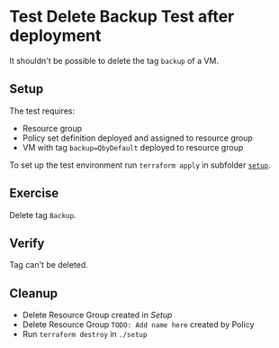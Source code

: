 # Test Delete Backup Test after deployment

It shouldn't be possible to delete the tag `backup` of a VM.

## Setup

The test requires:

- Resource group
- Policy set definition deployed and assigned to resource group
- VM with tag `backup=QbyDefault` deployed to resource group

To set up the test environment run `terraform apply` in subfolder [`setup`](./setup/).

## Exercise

Delete tag `Backup`.

## Verify

Tag can't be deleted.

## Cleanup

- Delete Resource Group created in *Setup*
- Delete Resource Group `TODO: Add name here` created by Policy
- Run `terraform destroy` in `./setup`